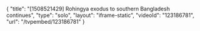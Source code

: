 {
    "title": "[1508521429] Rohingya exodus to southern Bangladesh continues",
    "type": "solo",
    "layout": "iframe-static",
    "videoId": "123186781",
    "url": "\/tvpembed\/123186781"
}